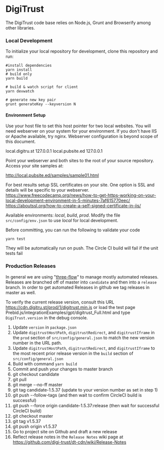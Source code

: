 # DigiTrust

The DigiTrust code base relies on Node.js, Grunt and Browserify among other libraries.

### Local Development

To initialize your local repository for development, clone this repository and run:

    #install dependencies
    yarn install
    # build only
    yarn build
    
	# build & watch script for client
    yarn devwatch
	
    # generate new key pair
    grunt generateKey --keyversion N


#### Environment Setup
Use your host file to set this host pointer for two local websites. You will need webserver
on your system for your environment. If you don't have IIS or Apache available, try nginx.
Webserver configuration is beyond scope of this document.

local.digitru.st  127.0.0.1
local.pubsite.ed  127.0.0.1

Point your webserver and both sites to the root of your source repository.
Access your site samples at:

http://local.pubsite.ed/samples/sample01.html

For best results setup SSL certificates on your site. One option is SSL and details
will be specific to your webserver.
https://www.freecodecamp.org/news/how-to-get-https-working-on-your-local-development-environment-in-5-minutes-7af615770eec/
https://aboutssl.org/how-to-create-a-self-signed-certificate-in-iis/


Available environments: *local*, *build*, *prod*. Modify the file `src/config/env.json` to use *local*
for local development.

Before committing, you can run the following to validate your code

    yarn test

They will be automatically run on push. The Circle CI build will fail if the unit tests fail


### Production Releases

In general we are using "[three-flow](http://www.nomachetejuggling.com/2017/04/09/a-different-branching-strategy/)" to manage mostly automated releases. 
Releases are branched off of master into `candidate` and then into a `release` branch.
In order to get automated Releases in github we tag releases in master as well.

To verify the current release version, consult this URL https://cdn.digitru.st/prod/1/digitrust.min.js or load the 
test page Prebid.js/integrationExamples/gpt/digitrust_Full.html and type `DigiTrust.version` in the debug console.

1.  Update `version` in `package.json`
2.  Update `digitrustHostPath`, `digitrustRedirect`, and `digitrustIframe` in the `prod` section of `src/config/general.json`
    to match the new version number in the URL path.
3.  Update `digitrustHostPath`, `digitrustRedirect`, and `digitrustIframe` to the most recent prior
    release version in the `build` section of `src/config/general.json`
4.  Build with command `yarn build`
5.  Commit and push your changes to master branch
6.  git checkout candidate
7.  git pull
8.  git merge --no-ff master
9.  git tag candidate-1.5.37 (update to your version number as set in step 1)
10. git push --follow-tags  (and then wait to confirm CircleCI build is successful)
11. git push --force origin candidate-1.5.37:release (then wait for successful CircleCI build)
12. git checkout master
13. git tag v1.5.37
14. git push origin v1.5.37
15. Go to project site on Github and draft a new release
16. Reflect release notes in the `Release Notes` wiki page at https://github.com/digi-trust/dt-cdn/wiki/Release-Notes
